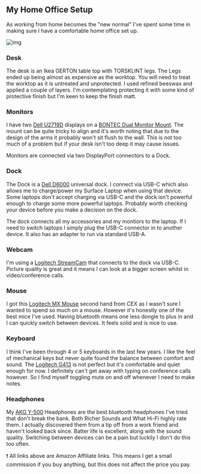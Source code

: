 ## My Home Office Setup

As working from home becomes the "new normal" I've spent some time in making sure I have a comfortable home office set up.

![img](https://raw.githubusercontent.com/nckltcha/my-setup/master/IMG_20200703_090745.jpg)

### Desk

The desk is an Ikea GERTON table top with TORSKLINT legs. The Legs ended up being almost as expensive as the worktop. You will need to treat the worktop as it is untreated and unprotected. I used refined beeswax and applied a couple of layers. I'm contemplating protecting it with some kind of protective finish but I'm keen to keep the finish matt.

### Monitors

I have two [Dell U2719D](https://amzn.to/2VJ82AX) displays on a [BONTEC Dual Monitor Mount](https://amzn.to/3itJcyH). The mount can be quite tricky to align and it's worth noting that due to the design of the arms it probably won't sit flush to the wall. This is not too much of a problem but if your desk isn't too deep it may cause issues.

Monitors are connected via two DisplayPort connectors to a Dock.

### Dock

The Dock is a [Dell D6000](https://amzn.to/31KtlGb) universal dock. I connect via USB-C which also allows me to charge/power my Surface Laptop when using that device. Some laptops don't accept charging via USB-C and the dock isn't powerful enough to charge some more powerful laptops. Probably worth checking your device before you make a decision on the dock.

The dock connects all my accessories and my montiors to the laptop. If I need to switch laptops I simply plug the USB-C connector in to another device. It also has an adapter to run via standard USB-A.

### Webcam

I'm using a [Logitech StreamCam](https://amzn.to/2ZxfKPT) that connects to the dock via USB-C. Picture quality is great and it means I can look at a bigger screen whilst in video/conference calls.

### Mouse

I got this [Logitech MX Mouse](https://amzn.to/2VIyOcI) second hand from CEX as I wasn't sure I wanted to spend so much on a mouse. However it's honestly one of the best mice I've used. Having bluetooth means one less dongle to plus in and I can quickly switch between devices. It feels solid and is nice to use.

### Keyboard

I think I've been through 4 or 5 keyboards in the last few years. I like the feel of mechanical keys but never quite found the balance between comfort and sound. The [Logitech G413](https://amzn.to/2ZD3Io0) is not perfect but it's comfortable and quiet enough for now. I definitely can't get away with typing on conference calls however. So I find myself toggling mute on and off whenever I need to make notes.

### Headphones

My [AKG Y-500](https://amzn.to/2BAU5OD) Headphones are the best bluetooth headphones I've tried that don't break the bank. Both Richer Sounds and What Hi-Fi highly rate them. I actually discovered them from a tip off from a work friend and haven't looked back since. Batter life is excellent, along with the sound quality. Switching between devices can be a pain but luckily I don't do this too often.

:exclamation: All links above are Amazon Affiliate links. This means I get a small commission if you buy anything, but this does not affect the price you pay.

